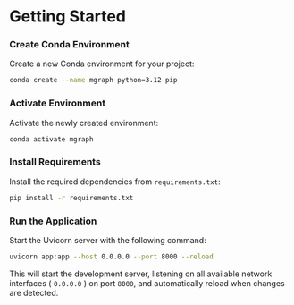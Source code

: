 **Getting Started**
====================

### Create Conda Environment

Create a new Conda environment for your project:
```bash
conda create --name mgraph python=3.12 pip
```
### Activate Environment

Activate the newly created environment:
```bash
conda activate mgraph
```
### Install Requirements

Install the required dependencies from `requirements.txt`:
```bash
pip install -r requirements.txt
```
### Run the Application

Start the Uvicorn server with the following command:
```bash
uvicorn app:app --host 0.0.0.0 --port 8000 --reload
```
This will start the development server, listening on all available network interfaces ( `0.0.0.0` ) on port `8000`, and automatically reload when changes are detected.
